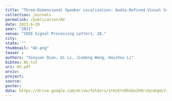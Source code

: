 ```yaml
---
title: "Three-Dimensional Speaker Localization: Audio-Refined Visual Scaling Factor Estimation"
collection: journals
permalink: /publication/AV
date: 2021-6-28
year: "2021"
venue: "IEEE Signal Processing Letters, 28,"
city: 
state: ""
thumbnail: "AV.png"
teaser : 
authors: "Xinyuan Qian, Qi Li, Jiadong Wang, Haizhou Li"
bibtex: AV.txt
uri: AV.pdf
arxiv: 
project: 
source: 
poster: 
data: https://drive.google.com/drive/folders/1tHcEYvRhSQx2h0rcQzvKqULVrGLE21LW
---
```

